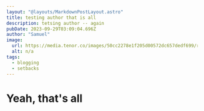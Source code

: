 ```yaml
---
layout: "@layouts/MarkdownPostLayout.astro"
title: testing author that is all
description: tetsing author -- again
pubDate: 2023-09-29T03:09:04.696Z
author: "Samuel"
image:
  url: https://media.tenor.co/images/50cc2278e1f205d00572dc657dedf699/raw
  alt: n/a
tags:
  - blogging
  - setbacks
---
```

# Yeah, that's all